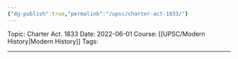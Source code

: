 ```yaml
---
{"dg-publish":true,"permalink":"/upsc/charter-act-1833/"}
---
```


Topic: Charter Act. 1833
Date: 2022-06-01
Course: [[UPSC/Modern History\|Modern History]]
Tags: 

---



